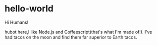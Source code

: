 # hello-world

Hi Humans!

hubot here,I like Node.js and Coffeescript(that's what I'm made of!).
I've had tacos on the moon and find them  far superior to Earth tacos.
